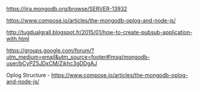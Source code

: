 https://jira.mongodb.org/browse/SERVER-13932

https://www.compose.io/articles/the-mongodb-oplog-and-node-js/

http://tugdualgrall.blogspot.fr/2015/01/how-to-create-pubsub-application-with.html

https://groups.google.com/forum/?utm_medium=email&utm_source=footer#!msg/mongodb-user/bCyPZ5JDxCM/Zikhc3gDDgAJ

Oplog Structure - https://www.compose.io/articles/the-mongodb-oplog-and-node-js/

